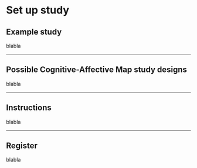 Set up study
=====

Example study
------------

blabla

***
Possible Cognitive-Affective Map study designs
------------

blabla

***
Instructions
------------

blabla

***
Register
------------

blabla